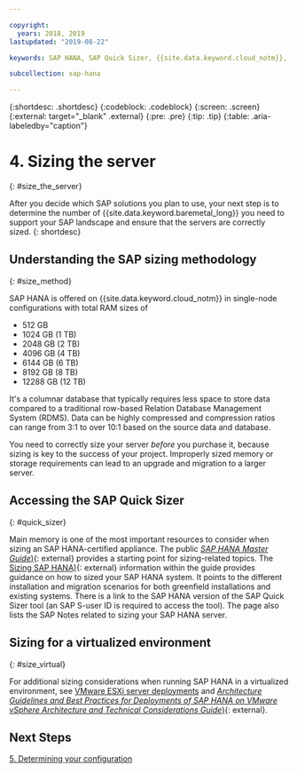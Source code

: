 ```yaml
---

copyright:
  years: 2018, 2019
lastupdated: "2019-08-22"

keywords: SAP HANA, SAP Quick Sizer, {{site.data.keyword.cloud_notm}}, {{site.data.keyword.baremetal_short}}, deployment

subcollection: sap-hana

---
```


{:shortdesc: .shortdesc}
{:codeblock: .codeblock}
{:screen: .screen}
{:external: target="_blank" .external}
{:pre: .pre}
{:tip: .tip}
{:table: .aria-labeledby="caption"}


# 4. Sizing the server
{: #size_the_server}

After you decide which SAP solutions you plan to use, your next step is to determine the number of {{site.data.keyword.baremetal_long}} you need to support your SAP landscape and ensure that the servers are correctly sized.
{: shortdesc}

## Understanding the SAP sizing methodology
{: #size_method}

SAP HANA is offered on {{site.data.keyword.cloud_notm}} in single-node configurations with total RAM sizes of
  * 512 GB
  * 1024 GB (1 TB)
  * 2048 GB (2 TB)
  * 4096 GB (4 TB)
  * 6144 GB (6 TB)
  * 8192 GB (8 TB)
  * 12288 GB (12 TB)

It's a columnar database that typically requires less space to store data compared to a traditional row-based Relation Database Management System (RDMS). Data can be highly compressed and compression ratios can range from 3:1 to over 10:1 based on the source data and database.

You need to correctly size your server *before* you purchase it, because sizing is key to the success of your project. Improperly sized memory or storage requirements can lead to an upgrade and migration to a larger server.

## Accessing the SAP Quick Sizer
{: #quick_sizer}

Main memory is one of the most important resources to consider when sizing an SAP HANA-certified appliance. The public [*SAP HANA Master Guide*)](https://help.sap.com/doc/e95f6750b0fd10148ea5c6be75016694/2.0.00/en-US/SAP_HANA_Master_Guide_en.pdf){: external} provides a starting point for sizing-related topics. The [Sizing SAP HANA)](https://help.sap.com/viewer/eb3777d5495d46c5b2fa773206bbfb46/2.0.00/en-US/d4a122a7bb57101493e3f5ca08e6b039.html){: external} information within the guide provides guidance on how to sized your SAP HANA system. It points to the different installation and migration scenarios for both greenfield installations and existing systems. There is a link to the SAP HANA version of the SAP Quick Sizer tool (an SAP S-user ID is required to access the tool). The page also lists the SAP Notes related to sizing your SAP  HANA server.

## Sizing for a virtualized environment
{: #size_virtual}

For additional sizing considerations when running SAP HANA in a virtualized environment, see [VMware ESXi server deployments](/docs/infrastructure/sap-hana?topic=sap-hana-considerations#vmware_server) and [*Architecture Guidelines and Best Practices for Deployments of SAP HANA on VMware vSphere Architecture and Technical Considerations Guide*)](https://www.vmware.com/content/dam/digitalmarketing/vmware/en/pdf/whitepaper/sap_hana_on_vmware_vsphere_best_practices_guide-white-paper.pdf){: external}.

## Next Steps

 [5. Determining your configuration](/docs/infrastructure/sap-hana?topic=sap-hana-determine_configuration#determine_configuration)
